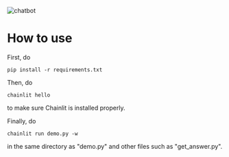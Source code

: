 
![chatbot](https://github.com/afurkank/utilities/assets/62884181/a12cce04-9cdf-4094-9d56-758b88214af4)

# How to use

First, do

`pip install -r requirements.txt`

Then, do

`chainlit hello`

to make sure Chainlit is installed properly.

Finally, do

`chainlit run demo.py -w`

in the same directory as "demo.py" and other files such as "get_answer.py".
